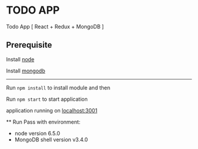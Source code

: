# TODO APP
Todo App [ React + Redux + MongoDB ]

Prerequisite
------------
Install [node](https://nodejs.org/en/)

Install [mongodb](https://docs.mongodb.com/manual/installation/)

---

Run `npm install` to install module and then

Run `npm start` to start application

application running on [localhost:3001](localhost:3001)

** Run Pass with environment:
- node version 6.5.0
- MongoDB shell version v3.4.0
